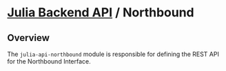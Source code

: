 # [Julia Backend API](../../README.md) / Northbound

## Overview

The `julia-api-northbound` module is responsible for defining the REST API for the Northbound Interface.
